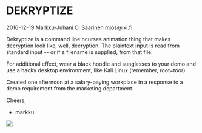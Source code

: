 DEKRYPTIZE
==========

2016-12-19  Markku-Juhani O. Saarinen <mjos@iki.fi>

Dekryptize is a command line ncurses animation thing that makes decryption
look like, well, decryption. The plaintext input is read from standard input --
or if a filename is supplied, from that file.

For additional effect, wear a black hoodie and sunglasses to your demo
and use a hacky desktop environment, like Kali Linux (remember, root=toor). 

Created one afternoon at a salary-paying workplace in a response to a demo
requirement from the marketing department.

Cheers,
- markku

![](https://user-images.githubusercontent.com/6192929/72655774-ae433200-398e-11ea-9636-81e19f7e3dab.gif)
